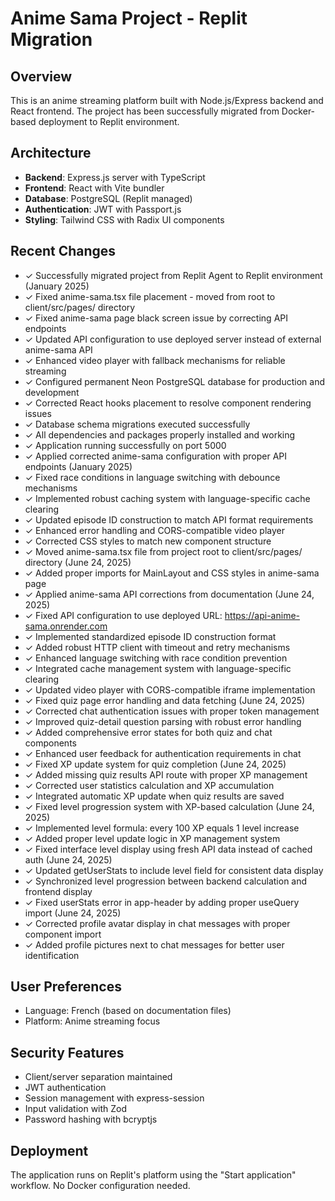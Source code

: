 # Anime Sama Project - Replit Migration

## Overview
This is an anime streaming platform built with Node.js/Express backend and React frontend. The project has been successfully migrated from Docker-based deployment to Replit environment.

## Architecture
- **Backend**: Express.js server with TypeScript
- **Frontend**: React with Vite bundler
- **Database**: PostgreSQL (Replit managed)
- **Authentication**: JWT with Passport.js
- **Styling**: Tailwind CSS with Radix UI components

## Recent Changes
- ✓ Successfully migrated project from Replit Agent to Replit environment (January 2025)
- ✓ Fixed anime-sama.tsx file placement - moved from root to client/src/pages/ directory
- ✓ Fixed anime-sama page black screen issue by correcting API endpoints
- ✓ Updated API configuration to use deployed server instead of external anime-sama API
- ✓ Enhanced video player with fallback mechanisms for reliable streaming
- ✓ Configured permanent Neon PostgreSQL database for production and development
- ✓ Corrected React hooks placement to resolve component rendering issues
- ✓ Database schema migrations executed successfully
- ✓ All dependencies and packages properly installed and working
- ✓ Application running successfully on port 5000
- ✓ Applied corrected anime-sama configuration with proper API endpoints (January 2025)
- ✓ Fixed race conditions in language switching with debounce mechanisms
- ✓ Implemented robust caching system with language-specific cache clearing
- ✓ Updated episode ID construction to match API format requirements
- ✓ Enhanced error handling and CORS-compatible video player
- ✓ Corrected CSS styles to match new component structure
- ✓ Moved anime-sama.tsx file from project root to client/src/pages/ directory (June 24, 2025)
- ✓ Added proper imports for MainLayout and CSS styles in anime-sama page
- ✓ Applied anime-sama API corrections from documentation (June 24, 2025)
- ✓ Fixed API configuration to use deployed URL: https://api-anime-sama.onrender.com
- ✓ Implemented standardized episode ID construction format
- ✓ Added robust HTTP client with timeout and retry mechanisms
- ✓ Enhanced language switching with race condition prevention
- ✓ Integrated cache management system with language-specific clearing
- ✓ Updated video player with CORS-compatible iframe implementation
- ✓ Fixed quiz page error handling and data fetching (June 24, 2025)
- ✓ Corrected chat authentication issues with proper token management
- ✓ Improved quiz-detail question parsing with robust error handling
- ✓ Added comprehensive error states for both quiz and chat components
- ✓ Enhanced user feedback for authentication requirements in chat
- ✓ Fixed XP update system for quiz completion (June 24, 2025)
- ✓ Added missing quiz results API route with proper XP management
- ✓ Corrected user statistics calculation and XP accumulation
- ✓ Integrated automatic XP update when quiz results are saved
- ✓ Fixed level progression system with XP-based calculation (June 24, 2025)
- ✓ Implemented level formula: every 100 XP equals 1 level increase
- ✓ Added proper level update logic in XP management system
- ✓ Fixed interface level display using fresh API data instead of cached auth (June 24, 2025)
- ✓ Updated getUserStats to include level field for consistent data display
- ✓ Synchronized level progression between backend calculation and frontend display
- ✓ Fixed userStats error in app-header by adding proper useQuery import (June 24, 2025)
- ✓ Corrected profile avatar display in chat messages with proper component import
- ✓ Added profile pictures next to chat messages for better user identification

## User Preferences
- Language: French (based on documentation files)
- Platform: Anime streaming focus

## Security Features
- Client/server separation maintained
- JWT authentication
- Session management with express-session
- Input validation with Zod
- Password hashing with bcryptjs

## Deployment
The application runs on Replit's platform using the "Start application" workflow. No Docker configuration needed.